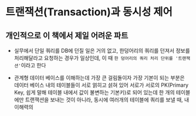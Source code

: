 # 트랜잭션(Transaction)과 동시성 제어



## 개인적으로 이 책에서 제일 어려운 파트

- 실무에서 단일 쿼리를 DB에 던질 일은 거의 없고, 한덩어리의 쿼리를 던져서 정보를 처리해달라고 요청하는 경우가 일상인데, 이 때 `한 덩어리의 쿼리 처리 단위를 '트랜잭션'`이라고 한다

- 관계형 데이터 베이스를 이해하는데 가장 큰 걸림돌이자 가장 기본이 되는 부분은 데이터 베이스 내의 테이블들이 서로 얽히고 섥혀 있어 서로가 서로의 PK(Primary Key, 쉽게 말해 테이블 내에서 값이 불변하는 기본키)로 되어 있는데 한 개의 테이블에만 트랜잭션을 보내는 것이 아니라, 동시에 여러개의 테이블에 쿼리를 보낼 때, 내 이해력의 